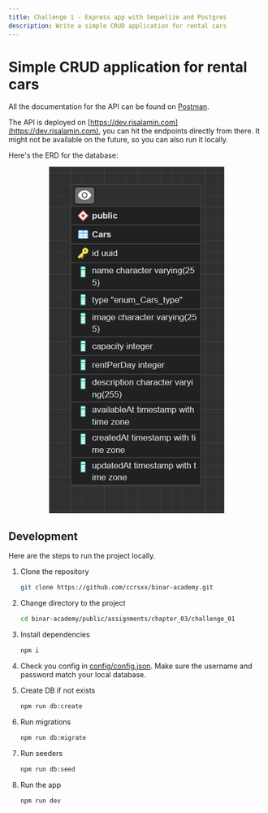 ```yaml
---
title: Challenge 1 - Express app with Sequelize and Postgres
description: Write a simple CRUD application for rental cars
---
```


# Simple CRUD application for rental cars

All the documentation for the API can be found on [Postman](https://www.postman.com/ccrsxx/workspace/rental-car).

The API is deployed on [https://dev.risalamin.com](https://dev.risalamin.com), you can hit the endpoints directly from there. It might not be available on the future, so you can also run it locally.

Here's the ERD for the database:

<p align='center'>
  <img src='./assets/erd.png' />
</p>

## Development

Here are the steps to run the project locally.

1. Clone the repository

   ```bash
   git clone https://github.com/ccrsxx/binar-academy.git
   ```

1. Change directory to the project

   ```bash
   cd binar-academy/public/assignments/chapter_03/challenge_01
   ```

1. Install dependencies

   ```bash
   npm i
   ```

1. Check you config in [config/config.json](./config/config.json). Make sure the username and password match your local database.

1. Create DB if not exists

   ```bash
   npm run db:create
   ```

1. Run migrations

   ```bash
   npm run db:migrate
   ```

1. Run seeders

   ```bash
   npm run db:seed
   ```

1. Run the app

   ```bash
   npm run dev
   ```

